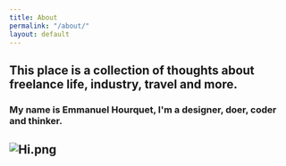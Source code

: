 ```yaml
---
title: About
permalink: "/about/"
layout: default
---
```


## This place is a collection of thoughts about freelance life, industry, travel and more.
### My name is Emmanuel Hourquet, I'm a designer, doer, coder and thinker.

## ![Hi.png](/uploads/Hi.png)